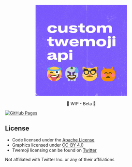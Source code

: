 <p align="center">
  <img
    height="60%"
    width="60%"
    src="assets/header.jpg"
    alt="Custom Twemoji API logo"
    title="Custom Twemoji API logo"
  />
</p>

<p align="center">
  🚧 WIP - Beta 🚧
</p>

[![GitHub Pages](https://github.com/custom-twemoji/custom-twemoji-api-website/actions/workflows/gh-pages.yml/badge.svg)](https://github.com/custom-twemoji/custom-twemoji-api-website/actions/workflows/gh-pages.yml)

## License

- Code licensed under the [Apache License](LICENSE)
- Graphics licensed under [CC-BY 4.0](https://creativecommons.org/licenses/by/4.0/)
- Twemoji licensing can be found on [Twitter](https://twemoji.twitter.com)

Not affiliated with Twitter Inc. or any of their affiliations
